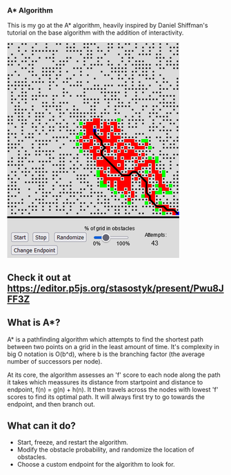 ### A* Algorithm

This is my go at the A* algorithm, heavily inspired by Daniel Shiffman's tutorial on the base algorithm with the addition of interactivity.

![A-star Demo](demo.png?raw=true "A-star")

## Check it out at https://editor.p5js.org/stasostyk/present/Pwu8JFF3Z

## What is A*?
A* is a pathfinding algorithm which attempts to find the shortest path between two points on a grid in the least amount of time. It's complexity in big O notation is O(b^d), where b is the branching factor (the average number of successors per node).

At its core, the algorithm assesses an 'f' score to each node along the path it takes which meassures its distance from startpoint and distance to endpoint, f(n) = g(n) + h(n). It then travels across the nodes with lowest 'f' scores to find its optimal path. It will always first try to go towards the endpoint, and then branch out.

## What can it do?

* Start, freeze, and restart the algorithm.
* Modify the obstacle probability, and randomize the location of obstacles.
* Choose a custom endpoint for the algorithm to look for.
